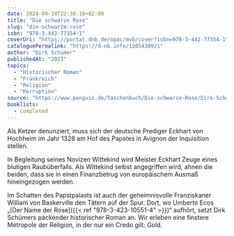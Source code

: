 ```yaml
---
date: 2024-04-18T22:38:18+02:00
title: "Die schwarze Rose"
slug: "die-schwarze-rose"
isbn: "978-3-442-77354-1"
coverUri: "https://portal.dnb.de/opac/mvb/cover?isbn=978-3-442-77354-1"
cataloguePermalink: "https://d-nb.info/1285430921"
author: "Dirk Schümer"
publishedAt: "2023"
topics:
  - "Historischer Roman"
  - "Frankreich"
  - "Religion"
  - "Korruption"
source: "https://www.penguin.de/Taschenbuch/Die-schwarze-Rose/Dirk-Schuemer/btb/e612817.rhd"
booklists:
  - completed
---
```


Als Ketzer denunziert, muss sich der deutsche Prediger Eckhart von Hochheim im
Jahr 1328 am Hof des Papstes in Avignon der Inquisition stellen.

In Begleitung seines Novizen Wittekind wird Meister Eckhart Zeuge eines blutigen
Raubüberfalls. Als Wittekind selbst angegriffen wird, ahnen die beiden, dass
sie in einen Finanzbetrug von europäischem Ausmaß hineingezogen werden.

Im Schatten des Papstpalasts ist auch der geheimnisvolle Franziskaner William 
von Baskerville den Tätern auf der Spur. Dort, wo Umberto Ecos „[Der Name der
Rose]({{< ref "978-3-423-10551-4" >}})“ aufhört, setzt Dirk Schümers packender 
historischer Roman an. Wir erleben eine finstere Metropole der Religion, in der nur ein Credo gilt: Gold.